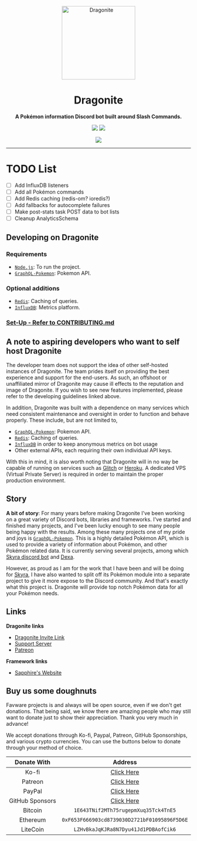 <div align="center">

<img height="200" src="https://cdn.favware.tech/img/dragonite-avatar.png" alt="Dragonite"/>

# Dragonite

**A Pokémon information Discord bot built around Slash Commands.**

<a href="https://github.com/favware/dragonite/blob/main/LICENSE" alt="License"><img src="https://img.shields.io/github/license/favware/dragonite"/></a>
<a href="https://twitter.com/Favna_/follow" alt="Twitter Follow"><img src="https://img.shields.io/twitter/follow/favna_?label=Follow%20@Favna_&logo=twitter&colorB=1DA1F2&style=flat-square"/></a>

<a href="https://join.favware.tech" alt="Support Server"><img src="https://discord.com/api/guilds/512303595966824458/embed.png?style=banner2"/></a>

</div>

---

# TODO List

- [ ] Add InfluxDB listeners
- [ ] Add all Pokémon commands
- [ ] Add Redis caching (redis-om? ioredis?)
- [ ] Add fallbacks for autocomplete failures
- [ ] Make post-stats task POST data to bot lists
- [ ] Cleanup AnalyticsSchema

## Developing on Dragonite

### Requirements

- [`Node.js`]: To run the project.
- [`GraphQL-Pokemon`]: Pokemon API.

### Optional additions

- [`Redis`]: Caching of queries.
- [`InfluxDB`]: Metrics platform.

### [Set-Up - Refer to CONTRIBUTING.md]

## A note to aspiring developers who want to self host Dragonite

The developer team does not support the idea of other self-hosted instances of Dragonite. The team prides itself
on providing the best experience and support for the end-users. As such, an offshoot or unaffiliated mirror of
Dragonite may cause ill effects to the reputation and image of Dragonite. If you wish to see new features
implemented, please refer to the developing guidelines linked above.

In addition, Dragonite was built with a dependence on many services which need consistent maintenance and
oversight in order to function and behave properly. These include, but are not limited to,

- [`GraphQL-Pokemon`]: Pokemon API.
- [`Redis`]: Caching of queries.
- [`InfluxDB`] in order to keep anonymous metrics on bot usage
- Other external APIs, each requiring their own individual API keys.

With this in mind, it is also worth noting that Dragonite will in no way be capable of running on services such
as [Glitch] or [Heroku]. A dedicated VPS (Virtual Private Server) is required in order to maintain the proper production
environment.

## Story

**A bit of story**: For many years before making Dragonite I've been working on a great variety of Discord bots,
libraries and frameworks. I've started and finished many projects, and I've been lucky enough to see many people being
happy with the results. Among these many projects one of my pride and joys is [`GraphQL-Pokemon`]. This is a highly
detailed Pokémon API, which is used to provide a variety of information about Pokémon, and other Pokémon related data.
It is currently serving several projects, among which [Skyra discord bot][skyra] and [Dexa].

However, as proud as I am for the work that I have been and will be doing for [Skyra][skyra], I have also wanted to
split off its Pokémon module into a separate project to give it more expose to the Discord community. And that's exactly
what this project is. Dragonite will provide top notch Pokémon data for all your Pokémon needs.

## Links

**Dragonite links**

- [Dragonite Invite Link][]
- [Support Server][]
- [Patreon]

**Framework links**

- [Sapphire's Website][]

## Buy us some doughnuts

Favware projects is and always will be open source, even if we don't get donations. That being said, we know there are
amazing people who may still want to donate just to show their appreciation. Thank you very much in advance!

We accept donations through Ko-fi, Paypal, Patreon, GitHub Sponsorships, and various crypto currencies. You can use the
buttons below to donate through your method of choice.

|   Donate With   |                      Address                      |
| :-------------: | :-----------------------------------------------: |
|      Ko-fi      |  [Click Here](https://donate.favware.tech/kofi)   |
|     Patreon     | [Click Here](https://donate.favware.tech/patreon) |
|     PayPal      | [Click Here](https://donate.favware.tech/paypal)  |
| GitHub Sponsors |  [Click Here](https://github.com/sponsors/Favna)  |
|     Bitcoin     |       `1E643TNif2MTh75rugepmXuq35Tck4TnE5`        |
|    Ethereum     |   `0xF653F666903cd8739030D2721bF01095896F5D6E`    |
|    LiteCoin     |       `LZHvBkaJqKJRa8N7Dyu41Jd1PDBAofCik6`        |

[`graphql-pokemon`]: https://github.com/favware/graphql-pokemon
[`influxdb`]: https://v2.docs.influxdata.com/v2.0/get-started/
[`node.js`]: https://nodejs.org/en/download/current/
[`redis`]: https://redis.io
[dexa]: https://github.com/favware/dexa
[glitch]: https://glitch.com/
[heroku]: https://www.heroku.com/
[patreon]: https://donate.favware.tech/patreon
[sapphire framework]: https://github.com/sapphiredev/framework
[sapphire's website]: https://sapphirejs.dev
[sapphiredev]: https://github.com/sapphiredev
[set-up - refer to contributing.md]: /.github/CONTRIBUTING.md
[skyra]: https://skyra.pw
[dragonite invite link]: https://dragonite.favware.tech
[support server]: https://join.favware.tech
